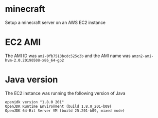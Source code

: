 # minecraft
Setup a minecraft server on an AWS EC2 instance

# EC2 AMI
The AMI ID was `ami-0fb7513bcdc525c3b` and the AMI name was `amzn2-ami-hvm-2.0.20190508-x86_64-gp2`

# Java version
The EC2 instance was running the following version of Java
```
openjdk version "1.8.0_201"
OpenJDK Runtime Environment (build 1.8.0_201-b09)
OpenJDK 64-Bit Server VM (build 25.201-b09, mixed mode)
```
